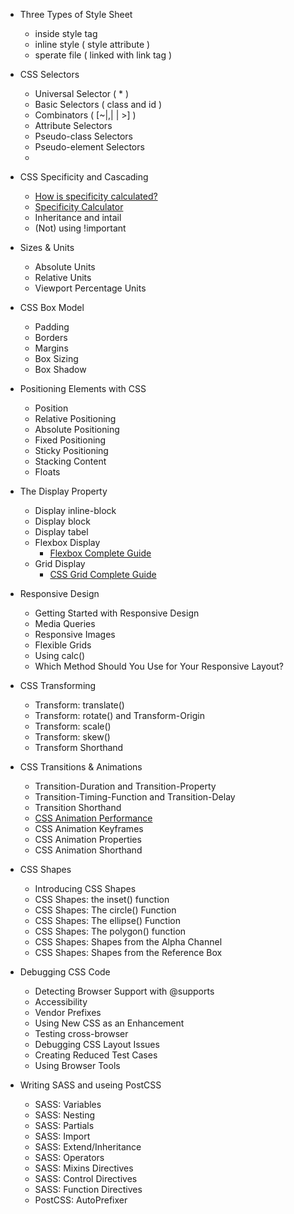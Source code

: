 
+ Three Types of Style Sheet
    - inside style tag
    - inline style ( style attribute )
    - sperate file ( linked with link tag )


+ CSS Selectors
    - Universal Selector ( * )
    - Basic Selectors ( class and id )
    - Combinators ( [~|,| | >] )
    - Attribute Selectors
    - Pseudo-class Selectors
    - Pseudo-element Selectors
    - 


+ CSS Specificity and Cascading
    - [How is specificity calculated?](https://developer.mozilla.org/en-US/docs/Web/CSS/Specificity)
    - [Specificity Calculator](https://specificity.keegan.st/)
    - Inheritance and intail
    - (Not) using !important


+ Sizes & Units
    - Absolute Units
    - Relative Units
    - Viewport Percentage Units


+ CSS Box Model
    - Padding
    - Borders
    - Margins
    - Box Sizing
    - Box Shadow


+ Positioning Elements with CSS
    - Position
    - Relative Positioning
    - Absolute Positioning
    - Fixed Positioning
    - Sticky Positioning
    - Stacking Content
    - Floats


+ The Display Property
    - Display inline-block
    - Display block
    - Display tabel
    + Flexbox Display
        - [Flexbox Complete Guide](https://css-tricks.com/snippets/css/a-guide-to-flexbox/)
    + Grid Display
        - [CSS Grid Complete Guide](https://css-tricks.com/snippets/css/complete-guide-grid/)


+ Responsive Design
    - Getting Started with Responsive Design
    - Media Queries
    - Responsive Images
    - Flexible Grids
    - Using calc()
    - Which Method Should You Use for Your Responsive Layout?


+ CSS Transforming
    - Transform: translate()
    - Transform: rotate() and Transform-Origin
    - Transform: scale()
    - Transform: skew()
    - Transform Shorthand


+ CSS Transitions & Animations
    - Transition-Duration and Transition-Property
    - Transition-Timing-Function and Transition-Delay
    - Transition Shorthand
    - [CSS Animation Performance](https://www.html5rocks.com/en/tutorials/speed/high-performance-animations/)
    - CSS Animation Keyframes 
    - CSS Animation Properties
    - CSS Animation Shorthand


+ CSS Shapes
    - Introducing CSS Shapes
    - CSS Shapes: the inset() function
    - CSS Shapes: The circle() Function
    - CSS Shapes: The ellipse() Function
    - CSS Shapes: The polygon() function
    - CSS Shapes: Shapes from the Alpha Channel
    - CSS Shapes: Shapes from the Reference Box


+ Debugging CSS Code
    - Detecting Browser Support with @supports 
    - Accessibility
    - Vendor Prefixes
    - Using New CSS as an Enhancement
    - Testing cross-browser
    - Debugging CSS Layout Issues
    - Creating Reduced Test Cases
    - Using Browser Tools


+ Writing SASS and useing PostCSS
    - SASS: Variables
    - SASS: Nesting
    - SASS: Partials
    - SASS: Import
    - SASS: Extend/Inheritance
    - SASS: Operators
    - SASS: Mixins Directives
    - SASS: Control Directives
    - SASS: Function Directives
    - PostCSS: AutoPrefixer
 
